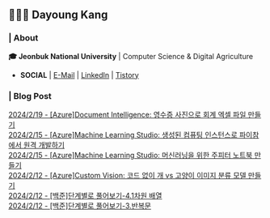 ## 👩🏻‍💻 Dayoung Kang
### | About
**🎓 Jeonbuk National University** | Computer Science & Digital Agriculture

- **SOCIAL** | [E-Mail](mailto:kallzero1008@jbnu.ac.kr) | [LinkedIn](https://www.linkedin.com/in/riverallzero/) | [Tistory](https://riverallzero.tistory.com/)

### | Blog Post</h3>



[2024/2/19 - [Azure]Document Intelligence: 영수증 사진으로 회계 엑셀 파일 만들기](https://riverallzero.tistory.com/71) <br>
[2024/2/15 - [Azure]Machine Learning Studio: 생성된 컴퓨팅 인스턴스로 파이참에서 원격 개발하기](https://riverallzero.tistory.com/70) <br>
[2024/2/15 - [Azure]Machine Learning Studio: 머신러닝을 위한 주피터 노트북 만들기](https://riverallzero.tistory.com/69) <br>
[2024/2/12 - [Azure]Custom Vision: 코드 없이 개 vs 고양이 이미지 분류 모델 만들기](https://riverallzero.tistory.com/68) <br>
[2024/2/12 - [백준]단계별로 풀어보기-4.1차원 배열](https://riverallzero.tistory.com/67) <br>
[2024/2/12 - [백준]단계별로 풀어보기-3.반복문](https://riverallzero.tistory.com/66) <br>
